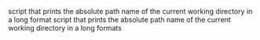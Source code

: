 script that prints the absolute path name of the current working directory in a long format
script that prints the absolute path name of the current working directory in a long formats
